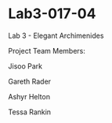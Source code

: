 # Lab3-017-04
Lab 3 - Elegant Archimenides

Project Team Members:

Jisoo Park

Gareth Rader

Ashyr Helton

Tessa Rankin

